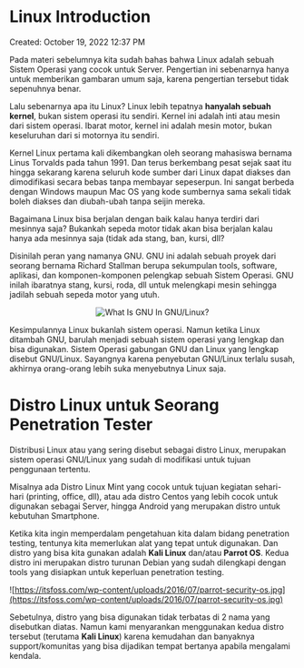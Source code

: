 # Linux Introduction

Created: October 19, 2022 12:37 PM

Pada materi sebelumnya kita sudah bahas bahwa Linux adalah sebuah Sistem Operasi yang cocok untuk Server. Pengertian ini sebenarnya hanya untuk memberikan gambaran umum saja, karena pengertian tersebut tidak sepenuhnya benar.

Lalu sebenarnya apa itu Linux? Linux lebih tepatnya **hanyalah sebuah kernel**, bukan sistem operasi itu sendiri. Kernel ini adalah inti atau mesin dari sistem operasi. Ibarat motor, kernel ini adalah mesin motor, bukan keseluruhan dari si motornya itu sendiri.

Kernel Linux pertama kali dikembangkan oleh seorang mahasiswa bernama Linus Torvalds pada tahun 1991. Dan terus berkembang pesat sejak saat itu hingga sekarang karena seluruh kode sumber dari Linux dapat diakses dan dimodifikasi secara bebas tanpa membayar sepeserpun. Ini sangat berbeda dengan Windows maupun Mac OS yang kode sumbernya sama sekali tidak boleh diakses dan diubah-ubah tanpa seijin mereka.

Bagaimana Linux bisa berjalan dengan baik kalau hanya terdiri dari mesinnya saja? Bukankah sepeda motor tidak akan bisa berjalan kalau hanya ada mesinnya saja (tidak ada stang, ban, kursi, dll?

Disinilah peran yang namanya GNU. GNU ini adalah sebuah proyek dari seorang bernama Richard Stallman berupa sekumpulan tools, software, aplikasi, dan komponen-komponen pelengkap sebuah Sistem Operasi. GNU inilah ibaratnya stang, kursi, roda, dll untuk melengkapi mesin sehingga jadilah sebuah sepeda motor yang utuh.

<center>

![What Is GNU In GNU/Linux?](https://www.linuxandubuntu.com/wp-content/uploads/2019/07/GNU-vs.-GNULinux.png)

</center>

Kesimpulannya Linux bukanlah sistem operasi. Namun ketika Linux ditambah GNU, barulah menjadi sebuah sistem operasi yang lengkap dan bisa digunakan. Sistem Operasi gabungan GNU dan Linux yang lengkap disebut GNU/Linux. Sayangnya karena penyebutan GNU/Linux terlalu susah, akhirnya orang-orang lebih suka menyebutnya Linux saja.

# Distro Linux untuk Seorang Penetration Tester

Distribusi Linux atau yang sering disebut sebagai distro Linux, merupakan sistem operasi GNU/Linux yang sudah di modifikasi untuk tujuan penggunaan tertentu.

Misalnya ada Distro Linux Mint yang cocok untuk tujuan kegiatan sehari-hari (printing, office, dll), atau ada distro Centos yang lebih cocok untuk digunakan sebagai Server, hingga Android yang merupakan distro untuk kebutuhan Smartphone.

Ketika kita ingin memperdalam pengetahuan kita dalam bidang penetration testing, tentunya kita memerlukan alat yang tepat untuk digunakan. Dan distro yang bisa kita gunakan adalah **Kali Linux** dan/atau **Parrot OS**. Kedua distro ini merupakan distro turunan Debian yang sudah dilengkapi dengan tools yang disiapkan untuk keperluan penetration testing.

![https://itsfoss.com/wp-content/uploads/2016/07/parrot-security-os.jpg](https://itsfoss.com/wp-content/uploads/2016/07/parrot-security-os.jpg)

Sebetulnya, distro yang bisa digunakan tidak terbatas di 2 nama yang disebutkan diatas. Namun kami menyarankan menggunakan kedua distro tersebut (terutama **Kali Linux**) karena kemudahan dan banyaknya support/komunitas yang bisa dijadikan tempat bertanya apabila mengalami kendala.